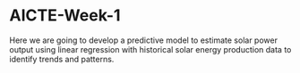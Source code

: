 # AICTE-Week-1
Here we are going to develop a predictive model to estimate solar power output using linear regression with historical solar energy production data to identify trends and patterns.
